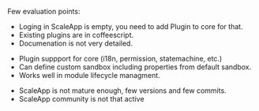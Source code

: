 Few evaluation points:

- Loging in ScaleApp is empty, you need to add Plugin to core for that.
- Existing plugins are in coffeescript.
- Documenation is not very detailed.
+ Plugin suppport for core (i18n, permission, statemachine, etc.)
+ Can define custom sandbox including properties from default sandbox.
+ Works well in module lifecycle managment.
- ScaleApp is not mature enough, few versions and few commits.
- ScaleApp community is not that active
